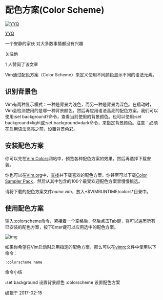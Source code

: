 # 配色方案(Color Scheme)

[![YYQ](https://pic1.zhimg.com/v2-c4432de041354a82800b86e53483c9c7_xs.jpg?source=172ae18b)](https://www.zhihu.com/people/anthony.yuan)

[YYQ](https://www.zhihu.com/people/anthony.yuan)

一个安静的家伙 对大多数事情都没有兴趣

关注他

1 人赞同了该文章

Vim通过配色方案（Color Scheme）来定义使用不同颜色显示不同的语法元素。

## **识别背景色**

Vim有两种显示模式：一种是背景为浅色，而另一种是背景为深色。在启动时，Vim会检测使用的是哪一种背景颜色，然后再应用语法高亮的配色方案。我们可以使用:set background?命令，查看当前使用的背景颜色。也可以使用:set background=light或:set background=dark命令，来指定背景颜色。注意：必须在启用语法高亮之前，设置背景色彩。

## **安装配色方案**

你可以先在[Vim Colors](https://link.zhihu.com/?target=http%3A//vimcolors.com/)网站中，预览各种配色方案的效果，然后再选择下载安装。

你也可以在[Vim.org](https://link.zhihu.com/?target=http%3A//www.vim.org/)中，[查找](https://link.zhihu.com/?target=http%3A//www.vim.org/scripts/script_search_results.php%3Fkeywords%3D%26script_type%3Dcolor%2Bscheme%26order_by%3Drating%26direction%3Ddescending%26search%3Dsearch)并下载喜欢的配色方案。你甚至可以下载[Color Sampler Pack](https://link.zhihu.com/?target=http%3A//www.vim.org/scripts/script.php%3Fscript_id%3D625)，然后从其中包含的100个最受欢迎配色方案里慢慢挑选。

请将下载的配色方案文件*name.vim*，放入*$VIMRUNTIME/colors*目录中。

## **使用配色方案**

输入:colorscheme命令，紧接着一个空格后，然后点击Tab键，将可以遍历所有已安装的配色方案，按下Enter键可以应用选中的配色方案。

![img](https://pic3.zhimg.com/80/v2-58649ff8505eff005ee64b3b067ee41a_720w.png)

如果你希望在Vim启动时启用指定的配色方案，那么可以在[vimrc](https://link.zhihu.com/?target=http%3A//yyq123.blogspot.com/2012/01/vim-vimrc.html)文件中使用以下命令：

```text
:colorscheme name
```

命令小结

:set background 设置背景颜色
:colorscheme 设置配色方案

编辑于 2017-02-15